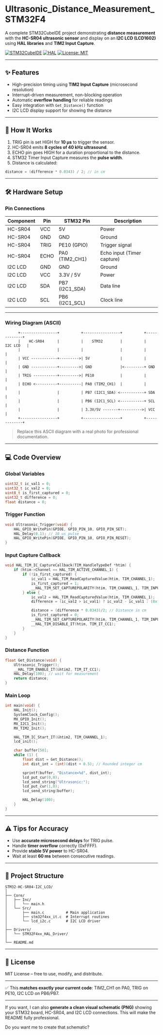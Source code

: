 # Ultrasonic_Distance_Measurement_STM32F4
A complete STM32CubeIDE project demonstrating **distance measurement** with the **HC-SR04 ultrasonic sensor** and display on an **I2C LCD (LCD1602)** using **HAL libraries** and **TIM2 Input Capture**.

[![STM32CubeIDE](https://img.shields.io/badge/STM32CubeIDE-Build-blue?logo=stmicroelectronics)](https://www.st.com/en/development-tools/stm32cubeide.html)
[![HAL](https://img.shields.io/badge/HAL-Driver-green)](https://www.st.com/en/embedded-software/stm32cube-mcu-packages.html)
[![License: MIT](https://img.shields.io/badge/License-MIT-yellow.svg)](https://opensource.org/licenses/MIT)

---

## ✨ Features

* High-precision timing using **TIM2 Input Capture** (microsecond resolution)
* Interrupt-driven measurement, non-blocking operation
* Automatic **overflow handling** for reliable readings
* Easy integration with `Get_Distance()` function
* I2C LCD display support for showing the distance

---

## 📖 How It Works

1. TRIG pin is set HIGH for **10 µs** to trigger the sensor.
2. HC-SR04 emits **8 cycles of 40 kHz ultrasound**.
3. ECHO pin goes HIGH for a duration proportional to the distance.
4. STM32 Timer Input Capture measures the **pulse width**.
5. Distance is calculated:

```c
distance = (difference * 0.0343) / 2; // in cm
```

---

## 🛠 Hardware Setup

### Pin Connections

| Component | Pin  | STM32 Pin       | Description                |
| --------- | ---- | --------------- | -------------------------- |
| HC-SR04   | VCC  | 5V              | Power                      |
| HC-SR04   | GND  | GND             | Ground                     |
| HC-SR04   | TRIG | PE10 (GPIO)     | Trigger signal             |
| HC-SR04   | ECHO | PA0 (TIM2\_CH1) | Echo input (Timer capture) |
| I2C LCD   | GND  | GND             | Ground                     |
| I2C LCD   | VCC  | 3.3V / 5V       | Power                      |
| I2C LCD   | SDA  | PB7 (I2C1\_SDA) | Data line                  |
| I2C LCD   | SCL  | PB6 (I2C1\_SCL) | Clock line                 |

---

### Wiring Diagram (ASCII)

```
      +-----------------+          +-----------------+          +-------------+
      |    HC-SR04      |          |    STM32        |          |   I2C LCD   |
      |                 |          |                 |          |             |
      | VCC ------------+--------->| 5V              |          |             |
      | GND ------------+--------->| GND             |<---------+ GND         |
      | TRIG -----------+--------->| PE10            |          |             |
      | ECHO <----------+----------| PA0 (TIM2_CH1)  |          |             |
      |                 |          | PB7 (I2C1_SDA) <-----------+ SDA         |
      |                 |          | PB6 (I2C1_SCL) <-----------+ SCL         |
      |                 |          | 3.3V/5V -------+---------->| VCC         |
      +-----------------+          +-----------------+          +-------------+
```

> Replace this ASCII diagram with a real photo for professional documentation.

---

## 💻 Code Overview

### Global Variables

```c
uint32_t ic_val1 = 0;
uint32_t ic_val2 = 0;
uint8_t is_first_captured = 0;
uint32_t difference = 0;
float distance = 0;
```

### Trigger Function

```c
void Ultrasonic_Trigger(void) {
    HAL_GPIO_WritePin(GPIOE, GPIO_PIN_10, GPIO_PIN_SET);
    HAL_Delay(0.1); // 10 us pulse
    HAL_GPIO_WritePin(GPIOE, GPIO_PIN_10, GPIO_PIN_RESET);
}
```

### Input Capture Callback

```c
void HAL_TIM_IC_CaptureCallback(TIM_HandleTypeDef *htim) {
    if (htim->Channel == HAL_TIM_ACTIVE_CHANNEL_1) {
        if (!is_first_captured) {
            ic_val1 = HAL_TIM_ReadCapturedValue(htim, TIM_CHANNEL_1);
            is_first_captured = 1;
            __HAL_TIM_SET_CAPTUREPOLARITY(htim, TIM_CHANNEL_1, TIM_INPUTCHANNELPOLARITY_FALLING);
        } else {
            ic_val2 = HAL_TIM_ReadCapturedValue(htim, TIM_CHANNEL_1);
            difference = (ic_val2 > ic_val1) ? ic_val2 - ic_val1 : (0xffff - ic_val1) + ic_val2;

            distance = (difference * 0.0343)/2; // Distance in cm
            is_first_captured = 0;
            __HAL_TIM_SET_CAPTUREPOLARITY(htim, TIM_CHANNEL_1, TIM_INPUTCHANNELPOLARITY_RISING);
            __HAL_TIM_DISABLE_IT(htim, TIM_IT_CC1);
        }
    }
}
```

### Distance Function

```c
float Get_Distance(void) {
    Ultrasonic_Trigger();
    __HAL_TIM_ENABLE_IT(&htim2, TIM_IT_CC1);
    HAL_Delay(100); // wait for measurement
    return distance;
}
```

### Main Loop

```c
int main(void) {
    HAL_Init();
    SystemClock_Config();
    MX_GPIO_Init();
    MX_I2C1_Init();
    MX_TIM2_Init();

    HAL_TIM_IC_Start_IT(&htim2, TIM_CHANNEL_1);
    lcd_init();

    char buffer[50];
    while (1) {
        float dist = Get_Distance();
        int dist_int = (int)(dist + 0.5); // Rounded integer cm

        sprintf(buffer, "Distance=%d", dist_int);
        lcd_put_cur(0,0);
        lcd_send_string("Ultrasonic:");
        lcd_put_cur(1,0);
        lcd_send_string(buffer);

        HAL_Delay(100);
    }
}
```

---

## ⚠ Tips for Accuracy

* Use **accurate microsecond delays** for TRIG pulse.
* Handle **timer overflow** correctly (0xFFFF).
* Provide **stable 5V power** to HC-SR04.
* Wait at least **60 ms** between consecutive readings.

---

## 📁 Project Structure

```
STM32-HC-SR04-I2C_LCD/
│
├── Core/
│   ├── Inc/
│   │   └── main.h
│   └── Src/
│       ├── main.c          # Main application
│       ├── stm32f4xx_it.c  # Interrupt routines
│       └── lcd_i2c.c       # I2C LCD driver
│
├── Drivers/
│   └── STM32F4xx_HAL_Driver/
│
└── README.md
```

---

## 📜 License

MIT License – free to use, modify, and distribute.

---

✅ This **matches exactly your current code**: TIM2\_CH1 on PA0, TRIG on PE10, I2C LCD on PB6/PB7.

---

If you want, I can also **generate a clean visual schematic (PNG)** showing your STM32 board, HC-SR04, and I2C LCD connections. This will make the README fully professional.

Do you want me to create that schematic?
